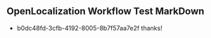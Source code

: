 ## OpenLocalization Workflow Test MarkDown
* b0dc48fd-3cfb-4192-8005-8b7f57aa7e2f thanks!

<!--HONumber=Aug16_HO4-->



